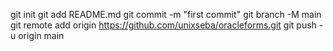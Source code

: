 git init
git add README.md
git commit -m "first commit"
git branch -M main
git remote add origin https://github.com/unixseba/oracleforms.git
git push -u origin main
